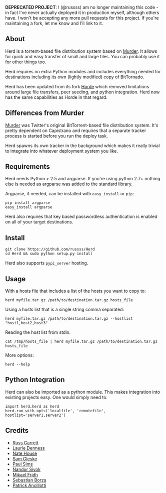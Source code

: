 **DEPRECATED PROJECT**: I (@russss) am no longer maintaining this code - in fact I've never actually deployed it in production myself, although others have. I won't be accepting any more pull requests for this project. If you're maintaining a fork, let me know and I'll link to it.

## About

Herd is a torrent-based file distribution system based on [Murder](https://github.com/lg/murder).
It allows for quick and easy transfer of small and large files. You can probably use
it for other things too.

Herd requires no extra Python modules and includes everything needed for destinations including
its own (lightly modified) copy of BitTornado.

Herd has been updated from its fork [Horde](https://github.com/naterh/Horde) which removed limitations
around large file transfers, peer seeding, and python integration.  Herd now has the same capabilities
as Horde in that regard.

## Differences from Murder

[Murder](https://github.com/lg/murder) was Twitter's original BitTorrent-based file
distribution system. It's pretty dependent on Capistrano and requires that a separate
tracker process is started before you run the deploy task.

Herd spawns its own tracker in the background which makes it really trivial to integrate into whatever
deployment system you like.

## Requirements

Herd needs Python > 2.5 and argparse.  If you're using python 2.7+ nothing else is needed as argparse
was added to the standard library.

Argparse, if needed, can be installed with `easy_install` or `pip`:

    pip install argparse
    easy_install argparse

Herd also requires that key based passwordless authentication is enabled on all of your target
destinations.

## Install

    git clone https://github.com/russss/Herd
    cd Herd && sudo python setup.py install

Herd also supports `pypi_server` hosting.

## Usage

With a hosts file that includes a list of the hosts you want to copy to:

    herd myfile.tar.gz /path/to/destination.tar.gz hosts_file

Using a hosts list that is a single string comma separated:

    herd myfile.tar.gz /path/to/destination.tar.gz --hostlist "host1,host2,host3"

Reading the host list from stdin.

    cat /tmp/hosts_file | herd myfile.tar.gz /path/to/destination.tar.gz hosts_file

More options:

    herd --help

## Python Integration

Herd can also be imported as a python module.  This makes integration into existing projects
easy.  One would simply need to:

    import herd.herd as herd
    herd.run_with_opts('localfile', 'remotefile', hostlist='server1,server2')

## Credits

* [Russ Garrett](https://github.com/russss)
* [Laurie Denness](https://github.com/lozzd)
* [Nate House](https://github.com/naterh)
* [Sam Gleske](https://github.com/samrocketman)
* [Paul Sims](https://github.com/chalupaul)
* [Nandor Sivok](https://github.com/dominis)
* [Mikael Fridh](https://github.com/frimik)
* [Sebastian Borza](https://github.com/sebito91)
* [Patrick Ancillotti](https://github.com/neogenix)
